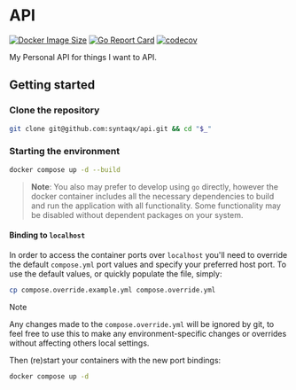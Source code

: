 # API

[![Docker Image Size](https://img.shields.io/docker/image-size/syntaqx/api)](https://hub.docker.com/r/syntaqx/api)
[![Go Report Card](https://goreportcard.com/badge/github.com/syntaqx/api)](https://goreportcard.com/report/github.com/syntaqx/api)
[![codecov](https://codecov.io/gh/syntaqx/api/graph/badge.svg?token=M5iaJ6FseZ)](https://codecov.io/gh/syntaqx/api)

My Personal API for things I want to API.

## Getting started

### Clone the repository

```sh
git clone git@github.com:syntaqx/api.git && cd "$_"
```

### Starting the environment

```sh
docker compose up -d --build
```

> __Note__: You also may prefer to develop using `go` directly, however the
> docker container includes all the necessary dependencies to build and run the
> application with all functionality. Some functionality may be disabled without
> dependent packages on your system.

#### Binding to `localhost`

In order to access the container ports over `localhost` you'll need to override the default
`compose.yml` port values and specify your preferred host port. To use the default
values, or quickly populate the file, simply:

```sh
cp compose.override.example.yml compose.override.yml
```

> [!NOTE]
> Any changes made to the `compose.override.yml` will be ignored by git, to feel free to
> use this to make any environment-specific changes or overrides without affecting others
> local settings.

Then (re)start your containers with the new port bindings:

```sh
docker compose up -d
```
